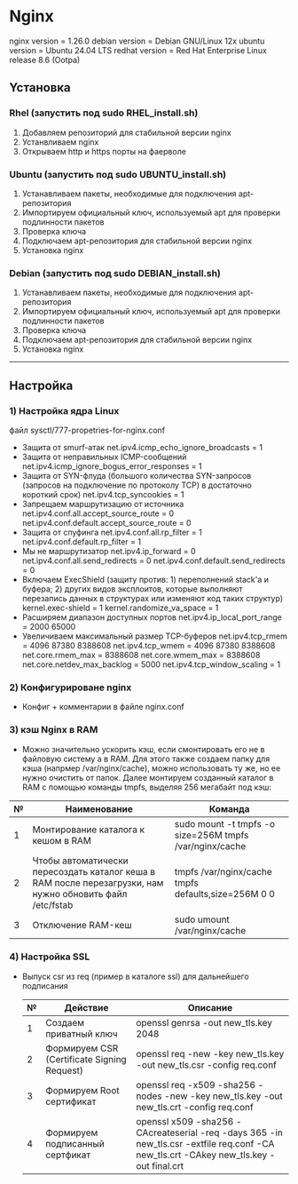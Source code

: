# Nginx

nginx version = 1.26.0
debian version = Debian GNU/Linux 12x
ubuntu version = Ubuntu 24.04 LTS
redhat version = Red Hat Enterprise Linux release 8.6 (Ootpa)

## Ycтановка
### Rhel (запустить под sudo RHEL_install.sh)
1) Добавляем репозиторий для стабильной версии nginx
2) Устанвливаем nginx
3) Открываем http и https порты на фаерволе

### Ubuntu (запустить под sudo UBUNTU_install.sh)
1) Устанавливаем пакеты, необходимые для подключения apt-репозитория
2) Импортируем официальный ключ, используемый apt для проверки подлинности пакетов
3) Проверка ключа
4) Подключаем apt-репозитория для стабильной версии nginx
5) Установка nginx

### Debian (запустить под sudo DEBIAN_install.sh)
1) Устанавливаем пакеты, необходимые для подключения apt-репозитория
2) Импортируем официальный ключ, используемый apt для проверки подлинности пакетов
3) Проверка ключа
4) Подключаем apt-репозитория для стабильной версии nginx
5) Установка nginx

---
## Настройка
### 1) Настройка ядра Linux
файл sysctl/777-propetries-for-nginx.conf
* Защита от smurf-атак
    net.ipv4.icmp_echo_ignore_broadcasts = 1
* Защита от неправильных ICMP-сообщений
    net.ipv4.icmp_ignore_bogus_error_responses = 1
* Защита от SYN-флуда (большого количества SYN-запросов (запросов на подключение по протоколу TCP) в достаточно короткий срок)
    net.ipv4.tcp_syncookies = 1
* Запрещаем маршрутизацию от источника
    net.ipv4.conf.all.accept_source_route = 0
    net.ipv4.conf.default.accept_source_route = 0
* Защита от спуфинга
    net.ipv4.conf.all.rp_filter = 1
    net.ipv4.conf.default.rp_filter = 1
*  Мы не маршрутизатор
    net.ipv4.ip_forward = 0
    net.ipv4.conf.all.send_redirects = 0
    net.ipv4.conf.default.send_redirects = 0
* Включаем ExecShield (защиту против: 1) переполнений stack'а и буфера; 2) других видов эксплоитов, которые выполняют перезапись данных в структурах или изменяют код таких структур)
    kernel.exec-shield = 1
    kernel.randomize_va_space = 1
* Расширяем диапазон доступных портов
    net.ipv4.ip_local_port_range = 2000 65000
* Увеличиваем максимальный размер TCP-буферов
    net.ipv4.tcp_rmem = 4096 87380 8388608
    net.ipv4.tcp_wmem = 4096 87380 8388608
    net.core.rmem_max = 8388608
    net.core.wmem_max = 8388608
    net.core.netdev_max_backlog = 5000
    net.ipv4.tcp_window_scaling = 1

### 2) Конфигурироване nginx
*  Конфиг + комментарии в файле nginx.conf

### 3) кэш Nginx в RAM
* Можно значительно ускорить кэш, если смонтировать его не в файловую систему а в RAM. 
Для этого также создаем папку для кэша (напрмер /var/nginx/cache), можно использовать ту же, но ее нужно очистить от папок. Далее монтируем созданный каталог в RAM с помощью команды tmpfs, выделяя 256 мегабайт под кэш:

| № | Наименование                                                                                              |Команда|
|---|-----------------------------------------------------------------------------------------------------------|-------|
| 1 | Монтирование каталога к кешом в RAM                                                                       |sudo mount -t tmpfs -o size=256M tmpfs /var/nginx/cache|
| 2 | Чтобы автоматически пересоздать каталог кеша в RAM после перезагрузки, нам нужно обновить файл /etc/fstab |tmpfs /var/nginx/cache tmpfs defaults,size=256M 0 0|
| 3 | Отключение RAM-кеш                                                                                        |sudo umount /var/nginx/cache|

### 4) Настройка SSL
* Выпуск csr из req (пример в каталоге ssl) для дальнейшего подписания 

  | № | Действие                                    |Описание| 
  |---|---------------------------------------------|-------|
  | 1 | Создаем приватный ключ                      |openssl genrsa -out new_tls.key 2048|
  | 2 | Формируем CSR (Certificate Signing Request) |openssl req -new -key new_tls.key -out new_tls.csr -config req.conf|
  | 3 | Формируем Root сертификат                   |openssl req -x509 -sha256 -nodes -new -key new_tls.key -out new_tls.crt -config req.conf     |
  | 4 | Формируем подписанный сертфикат             | openssl x509 -sha256 -CAcreateserial -req -days 365 -in new_tls.csr -extfile req.conf -CA new_tls.crt -CAkey new_tls.key -out final.crt|
